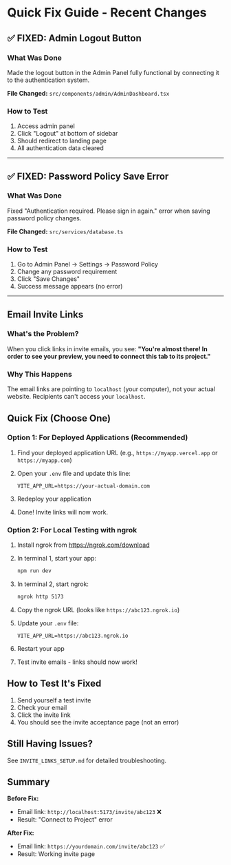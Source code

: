 # Quick Fix Guide - Recent Changes

## ✅ FIXED: Admin Logout Button

### What Was Done
Made the logout button in the Admin Panel fully functional by connecting it to the authentication system.

**File Changed:** `src/components/admin/AdminDashboard.tsx`

### How to Test
1. Access admin panel
2. Click "Logout" at bottom of sidebar
3. Should redirect to landing page
4. All authentication data cleared

---

## ✅ FIXED: Password Policy Save Error

### What Was Done
Fixed "Authentication required. Please sign in again." error when saving password policy changes.

**File Changed:** `src/services/database.ts`

### How to Test
1. Go to Admin Panel → Settings → Password Policy
2. Change any password requirement
3. Click "Save Changes"
4. Success message appears (no error)

---

## Email Invite Links

### What's the Problem?

When you click links in invite emails, you see: **"You're almost there! In order to see your preview, you need to connect this tab to its project."**

### Why This Happens

The email links are pointing to `localhost` (your computer), not your actual website. Recipients can't access your `localhost`.

## Quick Fix (Choose One)

### Option 1: For Deployed Applications (Recommended)

1. Find your deployed application URL (e.g., `https://myapp.vercel.app` or `https://myapp.com`)

2. Open your `.env` file and update this line:
   ```env
   VITE_APP_URL=https://your-actual-domain.com
   ```

3. Redeploy your application

4. Done! Invite links will now work.

### Option 2: For Local Testing with ngrok

1. Install ngrok from https://ngrok.com/download

2. In terminal 1, start your app:
   ```bash
   npm run dev
   ```

3. In terminal 2, start ngrok:
   ```bash
   ngrok http 5173
   ```

4. Copy the ngrok URL (looks like `https://abc123.ngrok.io`)

5. Update your `.env` file:
   ```env
   VITE_APP_URL=https://abc123.ngrok.io
   ```

6. Restart your app

7. Test invite emails - links should now work!

## How to Test It's Fixed

1. Send yourself a test invite
2. Check your email
3. Click the invite link
4. You should see the invite acceptance page (not an error)

## Still Having Issues?

See `INVITE_LINKS_SETUP.md` for detailed troubleshooting.

## Summary

**Before Fix:**
- Email link: `http://localhost:5173/invite/abc123` ❌
- Result: "Connect to Project" error

**After Fix:**
- Email link: `https://yourdomain.com/invite/abc123` ✅
- Result: Working invite page
